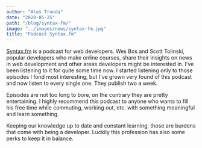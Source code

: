 ```yaml
---
author: "Aleš Trunda"
date: "2020-05-25"
path: "/blog/syntax-fm/"
image: "../images/news/syntax-fm.jpg"
title: "Podcast Syntax.fm"
---
```


[Syntax.fm](http://syntax.fm/) is a podcast for web developers. Wes Bos and Scott Tolinski, popular developers who make online courses, share their insights on news in web development and other areas developers might be interested in. I've been listening to it for quite some time now. I started listening only to those episodes I fond most interesting, but I've grown very found of this podcast and now listen to every single one. They publish two a week.

Episodes are not too long to bore, on the contrary they are pretty entertaining. I highly recommend this podcast to anyone who wants to fill his free time while commuting, working out, etc. with something meaningful and learn something. 

Keeping our knowledge up to date and constant learning, those are burdens that come with being a developer. Luckily this profession has also some perks to keep it in balance.
